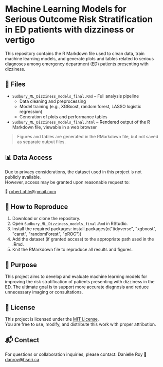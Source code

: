 # Machine Learning Models for Serious Outcome Risk Stratification in ED patients with dizziness or vertigo
 
This repository contains the R Markdown file used to clean data, train machine learning models, and generate plots and tables related to serious diagnoses among emergency department (ED) patients presenting with dizziness.

## 📁 Files

- `Sudbury_ML_Dizziness_models_final.Rmd` – Full analysis pipeline
  - Data cleaning and preprocessing
  - Model training (e.g., XGBoost, random forest, LASSO logistic regression)
  - Generation of plots and performance tables
- `Sudbury_ML_Dizziness_models_final.html` – Rendered output of the R Markdown file, viewable in a web browser

> Figures and tables are generated in the RMarkdown file, but not saved as separate output files.

## 📊 Data Access

Due to privacy considerations, the dataset used in this project is not publicly available.  
However, access may be granted upon reasonable request to:

📧 [robert.ohle@gmail.com](mailto:robert.ohle@gmail.com)

## 🔁 How to Reproduce

1. Download or clone the repository.
2. Open `Sudbury_ML_Dizziness_models_final.Rmd` in RStudio.
3. Install the required packages: 
    install.packages(c("tidyverse", "xgboost", "caret", "randomForest", "pROC"))
4. Add the dataset (if granted access) to the appropriate path used in the .Rmd.
5. Knit the RMarkdown file to reproduce all results and figures.

## 🧪 Purpose
This project aims to develop and evaluate machine learning models for improving the risk stratification of patients presenting with dizziness in the ED. The ultimate goal is to support more accurate diagnosis and reduce unnecessary imaging or consultations.

## 📜 License
This project is licensed under the [MIT License](LICENSE.txt).  
You are free to use, modify, and distribute this work with proper attribution.

## 📬 Contact
For questions or collaboration inquiries, please contact:
Danielle Roy
📧 danroy@hsnri.ca
